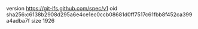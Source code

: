version https://git-lfs.github.com/spec/v1
oid sha256:c6138b2908d295a6e4ce1ec0ccb08681d0ff7517c61fbb8f452ca399a4adba7f
size 1926
